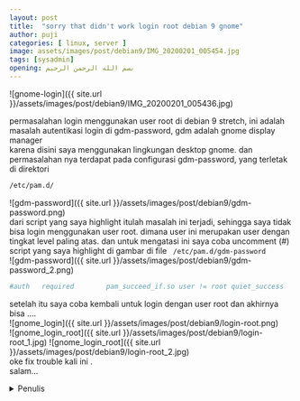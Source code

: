 ```yaml
---
layout: post
title:  "sorry that didn't work login root debian 9 gnome"
author: puji
categories: [ linux, server ]
image: assets/images/post/debian9/IMG_20200201_005454.jpg
tags: [sysadmin]
opening: بسم الله الرحمن الرحيم
---  
```

![gnome-login]({{ site.url }}/assets/images/post/debian9/IMG_20200201_005436.jpg)  

permasalahan login menggunakan user root di debian 9 stretch, ini adalah masalah autentikasi login di gdm-password, gdm adalah gnome display manager  
karena disini saya menggunakan lingkungan desktop gnome. dan permasalahan nya terdapat pada configurasi gdm-password, yang terletak di direktori  
```sh
/etc/pam.d/
```  
![gdm-password]({{ site.url }}/assets/images/post/debian9/gdm-password.png)  
dari script yang saya highlight itulah masalah ini terjadi, sehingga saya tidak bisa login menggunakan user root. dimana user ini merupakan user dengan  
tingkat level paling atas. dan untuk mengatasi ini saya coba uncomment (#) script yang saya highlight di gambar di file ``` /etc/pam.d/gdm-password```  
![gdm-password]({{ site.url }}/assets/images/post/debian9/gdm-password_2.png)  

```sh
#auth   required        pam_succeed_if.so user != root quiet_success
```  
setelah itu saya coba kembali untuk login dengan user root dan akhirnya bisa ....  
![gnome_login]({{ site.url }}/assets/images/post/debian9/login-root.png)  
![gnome_login_root]({{ site.url }}/assets/images/post/debian9/login-root_1.jpg) 
![gnome_login_root]({{ site.url }}/assets/images/post/debian9/login-root_2.jpg)  
oke fix trouble kali ini .  
salam...  

<details><summary>Penulis</summary>
  <h1>pujiermanto</h1>
  <img src="{{ site.url }}/assets/images/post/debian9/2020-02-26-132527.jpg"/>
</details>




